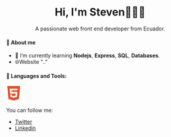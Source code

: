   <div>
  <h1 align="center">Hi, I'm Steven👋👨‍💻 </h1>
<p align="center">A passionate web front end developer from Ecuador.</p>
  </div>


#### 🤠 **About me**
- 🌱 I’m currently learning **Nodejs**, **Express**, **SQL**, **Databases**.
- 🌐Website ".."


#### 🔨 **Languages and Tools:**
<div align="left">
  <img src="https://github.com/devicons/devicon/blob/master/icons/html5/html5-plain.svg" alt="title" width="40" height="40">
</div>



You can follow me:
- [Twitter](https://mobile.twitter.com/Aronch37)
- [Linkedin](https://www.linkedin.com/in/steven-ontaneda/)


<!--
**aontaneda2000/aontaneda2000** is a ✨ _special_ ✨ repository because its `README.md` (this file) appears on your GitHub profile.

Here are some ideas to get you started:

- 🔭 I’m currently working on ...
- 🌱 I’m currently learning ...
- 👯 I’m looking to collaborate on ...
- 🤔 I’m looking for help with ...
- 💬 Ask me about ...
- 📫 How to reach me: ...
- 😄 Pronouns: ...
- ⚡ Fun fact: ...
-->
